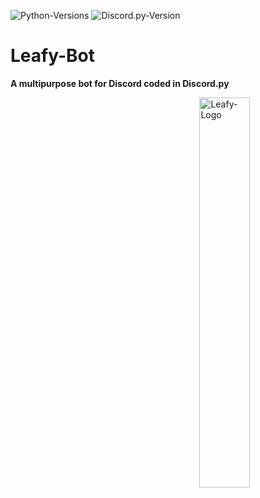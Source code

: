 ![Python-Versions](https://img.shields.io/badge/python-3.8.7-blue?style=flat-square)
![Discord.py-Version](https://img.shields.io/badge/discord.py-1.6.0-blue?style=flat-square)

# Leafy-Bot
**A multipurpose bot for Discord coded in Discord.py**

<img alt="Leafy-Logo" align="right" src="https://i.imgur.com/qDVEowI.png" width=40%/>
